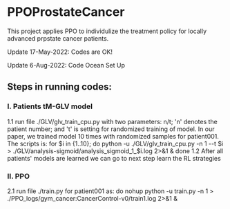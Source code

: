# PPOProstateCancer
This project applies PPO to individulize the treatment policy for locally advanced prpstate cancer patients. 

Update 17-May-2022: Codes are OK!

Update 6-Aug-2022: Code Ocean Set Up

## Steps in running codes:
### I. Patients tM-GLV model
1.1 run file ./GLV/glv_train_cpu.py with two parameters: n/t; 'n' denotes the patient number; and 't' is setting for randomized training of model. In our paper, we trained model 10 times with randomized samples for patient001. The scripts is: for \$i in \{1..10\}; do python -u ./GLV/glv_train_cpu.py -n 1 --t \$i > ./GLV/analysis-sigmoid/analysis_sigmoid_1_\$i.log 2>\&1 \&  done
 1.2 After all patients' models are learned we can go to next step learn the RL strategies

### II. PPO
 2.1 run file ./train.py for patient001 as: do nohup python -u train.py -n 1  > ./PPO_logs/gym_cancer:CancerControl-v0/train1.log 2>&1 & 
